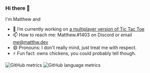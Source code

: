 ### Hi there 👋

I'm Matthew and
- 🔭 I’m currently working on [a multiplayer version of Tic Tac Toe](https://github.com/tictactoe-icu/)
- 📫 How to reach me: Matthew.#1403 on Discord or email me@matthw.dev 
- 😄 Pronouns: I don't really mind, just treat me with respect.
- ⚡ Fun fact: owns chickens, you could probably tell though.

![GitHub metrics](https://github-readme-stats.vercel.app/api?username=matthewthechickenman&show_icons=true&theme=material-palenight&count_private=true)
![GitHub language metrics](https://github-readme-stats.vercel.app/api/top-langs/?username=matthewthechickenman&theme=material-palenight)


